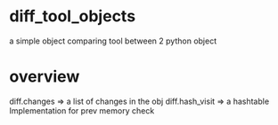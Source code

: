 # diff_tool_objects
a simple object comparing tool between 2  python object 

# overview 
diff.changes =>  a list of  changes in the obj
diff.hash_visit  => a hashtable Implementation for prev memory check  
